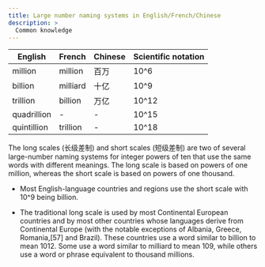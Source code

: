 ```yaml
---
title: Large number naming systems in English/French/Chinese
description: >
  Common knowledge
---
```


| English     | French   | Chinese | Scientific notation |
|-------------|----------|---------|---------------------|
| million     | million  | 百万    | 10^6                |
| billion     | milliard | 十亿    | 10^9                |
| trillion    | billion  | 万亿    | 10^12               |
| quadrillion | -        | -       | 10^15               |
| quintillion | trillion | -       | 10^18               |


The long scales (长级差制) and short scales (短级差制) are two of several large-number naming systems for integer powers 
of ten that use the same words with different meanings. The long scale is based on powers of 
one million, whereas the short scale is based on powers of one thousand.


* Most English-language countries and regions use the short scale with 10^9 being billion. 

* The traditional long scale is used by most Continental European countries and by most other 
countries whose languages derive from Continental Europe (with the notable exceptions of Albania, 
Greece, Romania,[57] and Brazil). These countries use a word similar to billion to mean 1012. Some 
use a word similar to milliard to mean 109, while others use a word or phrase equivalent to thousand 
millions.

